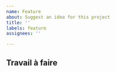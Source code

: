 ```yaml
---
name: Feature
about: Suggest an idea for this project
title: ''
labels: feature
assignees: ''

---
```


## Travail à faire

